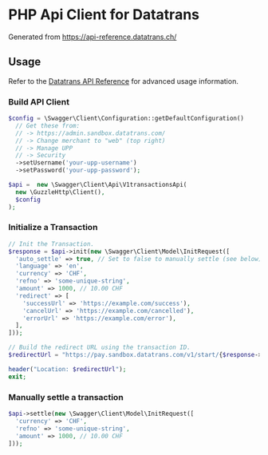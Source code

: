 # PHP Api Client for Datatrans

Generated from https://api-reference.datatrans.ch/

## Usage

Refer to the [Datatrans API Reference](https://api-reference.datatrans.ch) for advanced usage information.

### Build API Client

```php
$config = \Swagger\Client\Configuration::getDefaultConfiguration()
  // Get these from:
  // -> https://admin.sandbox.datatrans.com/
  // -> Change merchant to "web" (top right)
  // -> Manage UPP 
  // -> Security
  ->setUsername('your-upp-username')
  ->setPassword('your-upp-password');

$api =  new \Swagger\Client\Api\V1transactionsApi(
  new \GuzzleHttp\Client(),
  $config
);
```

### Initialize a Transaction

```php
// Init the Transaction.
$response = $api->init(new \Swagger\Client\Model\InitRequest([
  'auto_settle' => true, // Set to false to manually settle (see below).
  'language' => 'en',
  'currency' => 'CHF',
  'refno' => 'some-unique-string',
  'amount' => 1000, // 10.00 CHF
  'redirect' => [
    'successUrl' => 'https://example.com/success'),
    'cancelUrl' => 'https://example.com/cancelled'),
    'errorUrl' => 'https://example.com/error'),
  ],
]));

// Build the redirect URL using the transaction ID.
$redirectUrl = "https://pay.sandbox.datatrans.com/v1/start/{$response->getTransactionId()}";

header("Location: $redirectUrl");
exit;
```

### Manually settle a transaction

```php
$api->settle(new \Swagger\Client\Model\InitRequest([
  'currency' => 'CHF',
  'refno' => 'some-unique-string',
  'amount' => 1000, // 10.00 CHF
]));
```